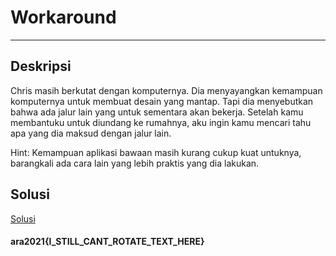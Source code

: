 # Workaround
---
## Deskripsi
Chris masih berkutat dengan komputernya. Dia menyayangkan kemampuan komputernya untuk membuat desain yang mantap. Tapi dia menyebutkan bahwa ada jalur lain yang untuk sementara akan bekerja. Setelah kamu membantuku untuk diundang ke rumahnya, aku ingin kamu mencari tahu apa yang dia maksud dengan jalur lain.

Hint:
Kemampuan aplikasi bawaan masih kurang cukup kuat untuknya, barangkali ada cara lain yang lebih praktis yang dia lakukan.

## Solusi
[Solusi](Workaround_Solution.pdf)

#### ara2021{I_STILL_CANT_ROTATE_TEXT_HERE}
